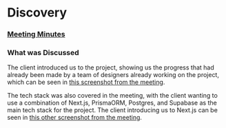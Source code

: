 # Discovery
### [Meeting Minutes](Minutes.md)

### What was Discussed
The client introduced us to the project, showing us the progress that had already been made by a team of designers already working on the project, which can be seen in [this screenshot from the meeting](discovery_meeting_screenshot_1.jpg).

The tech stack was also covered in the meeting, with the client wanting to use a combination of Next.js, PrismaORM, Postgres, and Supabase as the main tech stack for the project. The client introducing us to Next.js can be seen in [this other screenshot from the meeting](discovery_meeting_screenshot_2.jpg).

